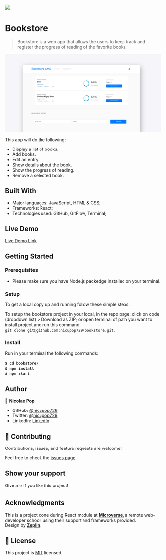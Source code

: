 ![](https://img.shields.io/badge/Microverse-blueviolet)

# Bookstore

> Bookstore is a web app that allows the users to keep track and register the progress of reading of the favorite books:

![screenshot](./src/assets/printscreen.png)

This app will do the following:

- Display a list of books.
- Add books.
- Edit an entry.
- Show details about the book.
- Show the progress of reading.
- Remove a selected book.

## Built With

- Major languages: JavaScript, HTML & CSS;
- Frameworks: React;
- Technologies used: GitHub, GitFlow, Terminal;

## Live Demo

[Live Demo Link](https://bookstore-with-react.netlify.app/)

## Getting Started

### Prerequisites

- Please make sure you have Node.js packedge installed on your terminal.

### Setup

To get a local copy up and running follow these simple steps.

To setup the bookstore project in your local, in the repo page:
click on code (dropdown list) > Download as ZIP;
or open terminal of path you want to install project and run this command <br>
`git clone git@github.com:nicupop729/bookstore.git`.

### Install

Run in your terminal the following commands:

**`$ cd bookstore/`**<br>
**`$ npm install`**<br>
**`$ npm start`**

## Author

👤 **Nicolae Pop**

- GitHub: [@nicupop729](https://github.com/nicupop729)
- Twitter: [@nicupop729](https://twitter.com/nicupop729)
- LinkedIn: [LinkedIn](https://www.linkedin.com/in/nicolae-pop/)

## 🤝 Contributing

Contributions, issues, and feature requests are welcome!

Feel free to check the [issues page](https://github.com/nicupop729/bookstore/issues).

## Show your support

Give a ⭐️ if you like this project!

## Acknowledgments

This is a project done during React module at **[Microverse](https://www.microverse.org/)**, a remote web-developer school, using their support and frameworks provided.<br />
Design by **[Zeplin](https://zeplin.io/)**.

## 📝 License

This project is [MIT](./MIT.md) licensed.
